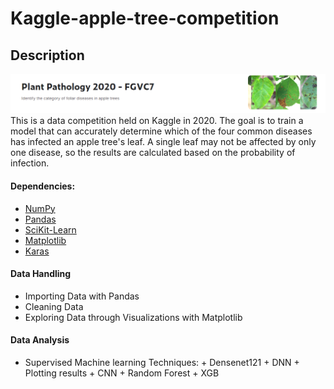 # Kaggle-apple-tree-competition

## Description
![image](https://github.com/JOE881003/Kaggle-apple-tree/blob/main/IMG/apple%20trees%20title.png)
This is a data competition held on Kaggle in 2020. The goal is to train a model that can accurately determine which of the four common diseases has infected an apple tree's leaf. A single leaf may not be affected by only one disease, so the results are calculated based on the probability of infection.

#### Dependencies:
* [NumPy](http://www.numpy.org/)
* [Pandas](http://pandas.pydata.org/)
* [SciKit-Learn](http://scikit-learn.org/stable/)
* [Matplotlib](http://matplotlib.org/)
* [Karas](https://www.tensorflow.org/guide/keras)

#### Data Handling
*   Importing Data with Pandas
*   Cleaning Data
*   Exploring Data through Visualizations with Matplotlib

#### Data Analysis
*    Supervised Machine learning Techniques:
    +   Densenet121
    +   DNN
    +   Plotting results
    +   CNN + Random Forest
    +   XGB

